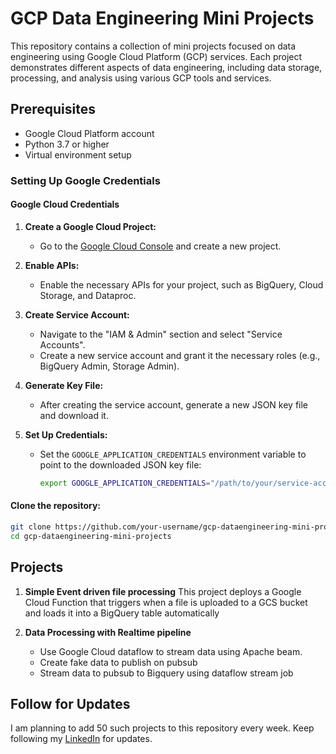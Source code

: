 # GCP Data Engineering Mini Projects

This repository contains a collection of mini projects focused on data engineering using Google Cloud Platform (GCP) services. Each project demonstrates different aspects of data engineering, including data storage, processing, and analysis using various GCP tools and services.

## Prerequisites

- Google Cloud Platform account
- Python 3.7 or higher
- Virtual environment setup

### Setting Up Google Credentials

#### Google Cloud Credentials

1. **Create a Google Cloud Project:**
   - Go to the [Google Cloud Console](https://console.cloud.google.com/) and create a new project.

2. **Enable APIs:**
   - Enable the necessary APIs for your project, such as BigQuery, Cloud Storage, and Dataproc.

3. **Create Service Account:**
   - Navigate to the "IAM & Admin" section and select "Service Accounts".
   - Create a new service account and grant it the necessary roles (e.g., BigQuery Admin, Storage Admin).

4. **Generate Key File:**
   - After creating the service account, generate a new JSON key file and download it.

5. **Set Up Credentials:**
   - Set the `GOOGLE_APPLICATION_CREDENTIALS` environment variable to point to the downloaded JSON key file:
     ```bash
     export GOOGLE_APPLICATION_CREDENTIALS="/path/to/your/service-account-file.json"
     ```


#### Clone the repository:
   ```bash
   git clone https://github.com/your-username/gcp-dataengineering-mini-projects.git
   cd gcp-dataengineering-mini-projects
   ```

## Projects

1. **Simple Event driven file processing**
   This project deploys a Google Cloud Function that triggers when a file is uploaded to a GCS bucket and loads it into a BigQuery table automatically

2. **Data Processing with Realtime pipeline**
   - Use Google Cloud dataflow to stream data using Apache beam.
   - Create fake data to publish on pubsub
   - Stream data to pubsub to Bigquery using dataflow stream job



## Follow for Updates

I am planning to add 50 such projects to this repository every week. Keep following my [LinkedIn](https://www.linkedin.com/in/manojvsj/) for updates.
